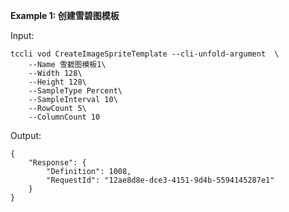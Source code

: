 **Example 1: 创建雪碧图模板**



Input: 

```
tccli vod CreateImageSpriteTemplate --cli-unfold-argument  \
    --Name 雪碧图模板1\
    --Width 128\
    --Height 128\
    --SampleType Percent\
    --SampleInterval 10\
    --RowCount 5\
    --ColumnCount 10
```

Output: 
```
{
    "Response": {
        "Definition": 1008,
        "RequestId": "12ae8d8e-dce3-4151-9d4b-5594145287e1"
    }
}
```

